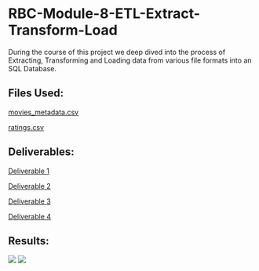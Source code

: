 # RBC-Module-8-ETL-Extract-Transform-Load

During the course of this project we deep dived into the process of Extracting, Transforming and Loading data from various file formats into an SQL Database.

## Files Used:

[movies_metadata.csv](https://github.com/mubeenkh4u/RBC-Module-8-ETL-Extract-Transform-Load/blob/main/the-movies-dataset/movies_metadata.csv)

[ratings.csv](https://github.com/mubeenkh4u/RBC-Module-8-ETL-Extract-Transform-Load/blob/main/the-movies-dataset/ratings.csv)

## Deliverables:

[Deliverable 1](https://github.com/mubeenkh4u/RBC-Module-8-ETL-Extract-Transform-Load/blob/main/ETL_function_test.ipynb)

[Deliverable 2](https://github.com/mubeenkh4u/RBC-Module-8-ETL-Extract-Transform-Load/blob/main/ETL_clean_wikimovies.ipynb)

[Deliverable 3](https://github.com/mubeenkh4u/RBC-Module-8-ETL-Extract-Transform-Load/blob/main/ETL_clean_kaggle_data.ipynb)

[Deliverable 4](https://github.com/mubeenkh4u/RBC-Module-8-ETL-Extract-Transform-Load/blob/main/ETL_create_database.ipynb)

## Results:

<img src="https://github.com/mubeenkh4u/RBC-Module-8-ETL-Extract-Transform-Load/blob/main/Resources/movies_query.png">

<img src="https://github.com/mubeenkh4u/RBC-Module-8-ETL-Extract-Transform-Load/blob/main/Resources/ratings_query.png">
